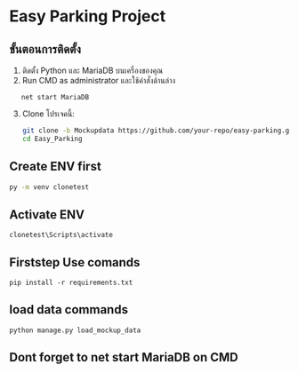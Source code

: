 # Easy Parking Project

## ขั้นตอนการติดตั้ง

1. ติดตั้ง Python และ MariaDB บนเครื่องของคุณ
2. Run CMD as administrator และใช้คำสั่งด้านล่าง
```
   net start MariaDB
```
3. Clone โปรเจคนี้:
   ```bash
   git clone -b Mockupdata https://github.com/your-repo/easy-parking.git
   cd Easy_Parking

## Create ENV first 
 ```bash
 py -m venv clonetest
 ```
  
## Activate ENV 
```
clonetest\Scripts\activate
```

## Firststep Use comands 
```
pip install -r requirements.txt
```

## load data commands 
```
python manage.py load_mockup_data
```
##  Dont forget to net start MariaDB on CMD 

